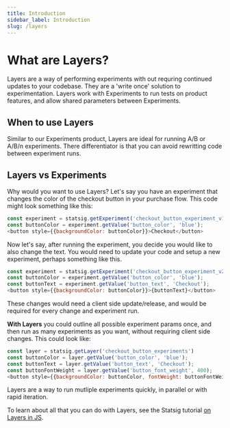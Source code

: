 ```yaml
---
title: Introduction
sidebar_label: Introduction
slug: /layers
---
```


# What are Layers?
Layers are a way of performing experiments with out requring continued updates to your codebase. They are a 'write once' solution to experimentation. Layers work with Experiments to run tests on product features, and allow shared parameters between Experiments.

## When to use Layers
Similar to our Experiments product, Layers are ideal for running A/B or A/B/n experiments. There differentiator is that you can avoid rewritting code between experiment runs.


## Layers vs Experiments 
Why would you want to use Layers? Let's say you have an experiment that changes the color of the checkout button in your purchase flow. This code might look something like this:

```js
const experiment = statsig.getExperiment('checkout_button_experiment_v1')
const buttonColor = experiment.getValue('button_color', 'blue');
<button style={{backgroundColor: buttonColor}}>Checkout</button>
```

Now let's say, after running the experiment, you decide you would like to also change the text. You would need to update your code and setup a new experiment, perhaps something like this.

```js
const experiment = statsig.getExperiment('checkout_button_experiment_v2')
const buttonColor = experiment.getValue('button_color', 'blue');
const buttonText = experiment.getValue('button_text', 'Checkout');
<button style={{backgroundColor: buttonColor}}>{buttonText}</button>
```

These changes would need a client side update/release, and would be required for every change and experiment run.


**With Layers** you could outline all possible experiment params once, and then run as many experiments as you want, without requiring client side changes. This could look like:

```js
const layer = statsig.getLayer('checkout_button_experiments')
const buttonColor = layer.getValue('button_color', 'blue');
const buttonText = layer.getValue('button_text', 'Checkout');
const buttonFontWeight = layer.getValue('button_font_weight', 400);
<button style={{backgroundColor: buttonColor, fontWeight: buttonFontWeight}}>{buttonText}</button>
```

Layers are a way to run mutliple experiments quickly, in parallel or with rapid iteration.


To learn about all that you can do with Layers, see the Statsig tutorial [on Layers in JS](/layers/js-tutorial).
